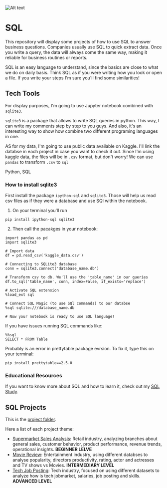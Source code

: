 ![Alt text](https://github.com/Ana-Akaishi/sql-projects/blob/main/sql_project_banner.png)

# SQL
This repository will display some projects of how to use SQL to answer business questions. Companies usually use SQL to quick extract data. Once you write a query, the data will always come the same way, making it reliable for business routines or reports.

SQL is an easy language to understand, since the basics are close to what we do on daily basis. Think SQL as if you were writing how you look or open a file. If you write your steps I'm sure you'll find some similarities!

## Tech Tools
For display purposes, I'm going to use Jupyter notebook combined with `sqlite3`. 

`sqlite3` is a package that allows to write SQL queries in python. This way, I can write my comments step by step to you guys. And also, it's an interesting way to show how combine two different programing languages in one.

AS for my data, I'm going to use public data available on Kaggle. I'll link the databse in each project in case you want to check it out. Since I'm using kaggle data, the files will be in `.csv` format, but don't worry! We can use `pandas` to transform `.csv` to `sql`

Python, SQL

### How to install sqlite3
First install the package `ipython-sql` and `sqlite3`. Those will help us read csv files as if they were a database and use SQl within the notebook.

1. On your terminal you'll run
```
pip install ipython-sql sqlite3
```

2. Then call the pacakges in your notebook:
```
import pandas as pd
import sqlite3

# Import data
df = pd.read_csv('kaggle_data.csv')

# Connecting to SQLite3 database
conn = sqlite3.connect('database_name.db')

# Transform csv to db. We'll use the 'table_name' in our queries
df.to_sql('table_name', conn, index=False, if_exists='replace')

# Activate SQL extension
%load_ext sql

# Connect SQL Magic (to use SQl commands) to our databse
%sql sqlite:///database_name.db

# Now your notebook is ready to use SQL language!

```
If you have issues running SQL commands like:

```
%%sql
SELECT * FROM Table
```

Probably is an error in prettytable package evrsion. To fix it, type this on your terminal:
```
pip install prettytable==2.5.0
```

### Educational Resources
If you want to know more about SQL and how to learn it, check out my [SQL Study](https://github.com/Ana-Akaishi/sql-projects/tree/main/sql_study).

## SQL Projects
This is the [project folder](https://github.com/Ana-Akaishi/sql-projects/tree/main/sql_projects).

Here a list of each project theme:
- [Supermarket Sales Analysis](https://github.com/Ana-Akaishi/sql-projects/tree/main/sql_projects/supermarket_sales): Retail industry, analyzing branches about general sales, customer behavior, product performance, revenue trends, operational insights. **BEGINNER LELVE**
- [Movie Review](https://github.com/Ana-Akaishi/sql-projects/tree/main/sql_projects/movie_review): Entertainment industry, using different databses to analyse popularity, directors productivity, rating, actor and actresses and TV shows vs Movies. **INTERMEDIARY LEVEL**
- [Tech Job Posting](https://github.com/Ana-Akaishi/sql-projects/tree/main/sql_projects/tech_job_posting): Tech industry, focused on using different datasets to analyze how is tech jobmarket, salaries, job posting and skills. **ADVANCED LEVEL**